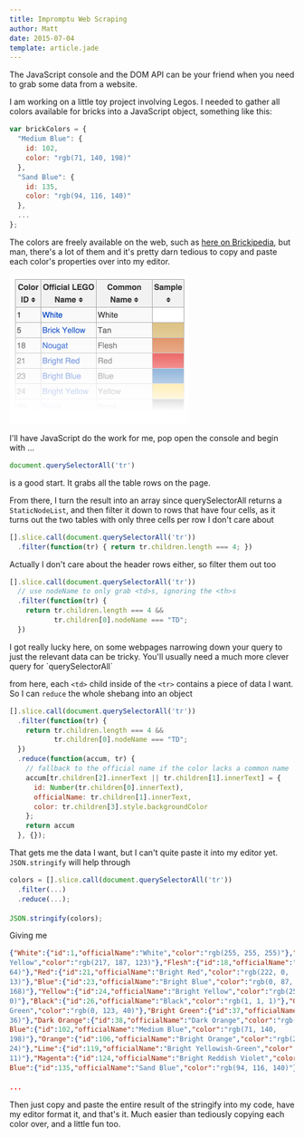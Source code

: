 ```yaml
---
title: Impromptu Web Scraping
author: Matt
date: 2015-07-04
template: article.jade
---
```

The JavaScript console and the DOM API can be your friend when you need to grab some data from a website.
<span class="more"></span>

I am working on a little toy project involving Legos. I needed to gather all colors available for bricks into a JavaScript object, something like this:

```javascript
var brickColors = {
  "Medium Blue": {
    id: 102,
    color: "rgb(71, 140, 198)"
  },
  "Sand Blue": {
    id: 135,
    color: "rgb(94, 116, 140)"
  },
  ...
};
```

The colors are freely available on the web, such as [here on Brickipedia](http://lego.wikia.com/wiki/Color_Palette), but man, there's a lot of them and it's pretty darn tedious to copy and paste each color's properties over into my editor.

![colorTable](colorTable.png)

I'll have JavaScript do the work for me, pop open the console and begin with ...

```javascript
document.querySelectorAll('tr')
```

is a good start. It grabs all the table rows on the page.

From there, I turn the result into an array since querySelectorAll returns a `StaticNodeList`, and then filter it down to rows that have four cells, as it turns out the two tables with only three cells per row I don't care about

```javascript
[].slice.call(document.querySelectorAll('tr'))
  .filter(function(tr) { return tr.children.length === 4; })
```

Actually I don't care about the header rows either, so filter them out too

```javascript
[].slice.call(document.querySelectorAll('tr'))
  // use nodeName to only grab <td>s, ignoring the <th>s
  .filter(function(tr) {
    return tr.children.length === 4 &&
           tr.children[0].nodeName === "TD";
  })
```

<div class="callout pitfall">
I got really lucky here, on some webpages narrowing down your query to just the relevant data can be tricky. You'll usually need a much more clever query for `querySelectorAll`
</div>

from here, each `<td>` child inside of the `<tr>` contains a piece of data I want. So I can `reduce` the whole shebang into an object

```javascript
[].slice.call(document.querySelectorAll('tr'))
  .filter(function(tr) {
    return tr.children.length === 4 &&
           tr.children[0].nodeName === "TD";
  })
  .reduce(function(accum, tr) {
    // fallback to the official name if the color lacks a common name
    accum[tr.children[2].innerText || tr.children[1].innerText] = {
      id: Number(tr.children[0].innerText),
      officialName: tr.children[1].innerText,
      color: tr.children[3].style.backgroundColor
    };
    return accum
  }, {});
  ```

That gets me the data I want, but I can't quite paste it into my editor yet. `JSON.stringify` will help through

```javascript
colors = [].slice.call(document.querySelectorAll('tr'))
  .filter(...)
  .reduce(...);

JSON.stringify(colors);
```

Giving me

```JSON
{"White":{"id":1,"officialName":"White","color":"rgb(255, 255, 255)"},"Tan":{"id":5,"officialName":"Brick
Yellow","color":"rgb(217, 187, 123)"},"Flesh":{"id":18,"officialName":"Nougat","color":"rgb(214, 114,
64)"},"Red":{"id":21,"officialName":"Bright Red","color":"rgb(222, 0,
13)"},"Blue":{"id":23,"officialName":"Bright Blue","color":"rgb(0, 87,
168)"},"Yellow":{"id":24,"officialName":"Bright Yellow","color":"rgb(254, 196,
0)"},"Black":{"id":26,"officialName":"Black","color":"rgb(1, 1, 1)"},"Green":{"id":28,"officialName":"Dark
Green","color":"rgb(0, 123, 40)"},"Bright Green":{"id":37,"officialName":"Bright Green","color":"rgb(0, 150,
36)"},"Dark Orange":{"id":38,"officialName":"Dark Orange","color":"rgb(168, 61, 21)"},"Medium
Blue":{"id":102,"officialName":"Medium Blue","color":"rgb(71, 140,
198)"},"Orange":{"id":106,"officialName":"Bright Orange","color":"rgb(231, 99,
24)"},"Lime":{"id":119,"officialName":"Bright Yellowish-Green","color":"rgb(149, 185,
11)"},"Magenta":{"id":124,"officialName":"Bright Reddish Violet","color":"rgb(156, 0, 107)"},"Sand
Blue":{"id":135,"officialName":"Sand Blue","color":"rgb(94, 116, 140)"}

...
```

Then just copy and paste the entire result of the stringify into my code, have my editor format it, and that's it. Much easier than tediously copying each color over, and a little fun too.
